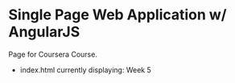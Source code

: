 # Single Page Web Application w/ AngularJS
Page for Coursera Course.

* index.html currently displaying: Week 5
